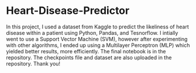 # Heart-Disease-Predictor

In this project, I used a dataset from Kaggle to predict the likeliness of heart disease within a patient using Python, Pandas, and Tesnorflow. I intially went to use a Support Vector Machine (SVM), however after experimenting with other algorithms, I ended up using a Multilayer Perceptron (MLP) which yielded better results, more efficiently. The final notebook is in the repository. The checkpoints file and dataset are also uploaded in the repository. Thank you!
